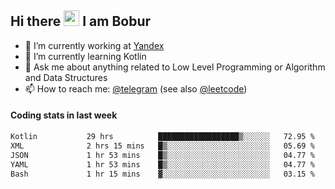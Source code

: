 ## Hi there <img src="https://media.giphy.com/media/hvRJCLFzcasrR4ia7z/giphy.gif" width="25px" height="25px"> I am Bobur

- 💼 I’m currently working at [Yandex](https://yandex.ru/)
- 🌱 I’m currently learning Kotlin
- 💬 Ask me about anything related to Low Level Programming or Algorithm and Data Structures
- 📫 How to reach me: [@telegram](https://t.me/octoant) (see also [@leetcode](https://leetcode.com/octoant/))    

#### Coding stats in last week

<!--START_SECTION:waka-->

```txt
Kotlin           29 hrs          ██████████████████▒░░░░░░   72.95 %
XML              2 hrs 15 mins   █▒░░░░░░░░░░░░░░░░░░░░░░░   05.69 %
JSON             1 hr 53 mins    █▒░░░░░░░░░░░░░░░░░░░░░░░   04.77 %
YAML             1 hr 53 mins    █▒░░░░░░░░░░░░░░░░░░░░░░░   04.77 %
Bash             1 hr 15 mins    ▓░░░░░░░░░░░░░░░░░░░░░░░░   03.15 %
```

<!--END_SECTION:waka-->
